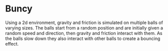 # Buncy
Using a 2d environment, gravity and friction is simulated on multiple balls of varying sizes.
The balls start from a random position and are initially given a random speed and direction, then gravity and friction interact with them.
As the balls slow down they also interact with other balls to create a bouncing effect.
